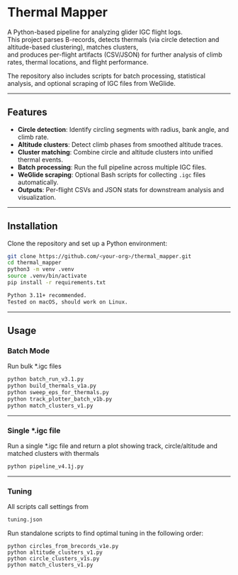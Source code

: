 # Thermal Mapper

A Python-based pipeline for analyzing glider IGC flight logs.  
This project parses B-records, detects thermals (via circle detection and altitude-based clustering), matches clusters,  
and produces per-flight artifacts (CSV/JSON) for further analysis of climb rates, thermal locations, and flight performance.  

The repository also includes scripts for batch processing, statistical analysis, and optional scraping of IGC files from WeGlide.

---

## Features

- **Circle detection**: Identify circling segments with radius, bank angle, and climb rate.
- **Altitude clusters**: Detect climb phases from smoothed altitude traces.
- **Cluster matching**: Combine circle and altitude clusters into unified thermal events.
- **Batch processing**: Run the full pipeline across multiple IGC files.
- **WeGlide scraping**: Optional Bash scripts for collecting `.igc` files automatically.
- **Outputs**: Per-flight CSVs and JSON stats for downstream analysis and visualization.

---

## Installation

Clone the repository and set up a Python environment:

```bash
git clone https://github.com/<your-org>/thermal_mapper.git
cd thermal_mapper
python3 -m venv .venv
source .venv/bin/activate
pip install -r requirements.txt

Python 3.11+ recommended.
Tested on macOS, should work on Linux.
```
___

## Usage

### Batch Mode

Run bulk *.igc files

```bash
python batch_run_v3.1.py
python build_thermals_v1a.py
python sweep_eps_for_thermals.py
python track_plotter_batch_v1b.py
python match_clusters_v1.py
```
___

### Single *.igc file

Run a single *.igc file and return a plot showing track, circle/altitude and matched clusters with thermals

``` bash
python pipeline_v4.1j.py

```
___

### Tuning

All scripts call settings from 
``` bash
tuning.json
```
Run standalone scripts to find optimal tuning in the following order:

```
python circles_from_brecords_v1e.py
python altitude_clusters_v1.py
python circle_clusters_v1s.py
python match_clusters_v1.py
```

